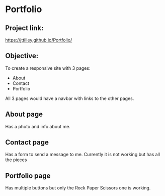# Portfolio

## Project link:
https://jttilley.github.io/Portfolio/

## Objective:
To create a responsive site with 3 pages:
* About
* Contact
* Portfolio

All 3 pages would have a navbar with links to the other pages.

## About page
Has a photo and info about me.

## Contact page
Has a form to send a message to me. Currently it is not working but has all the pieces

## Portfolio page
Has multiple buttons but only the Rock Paper Scissors one is working.

